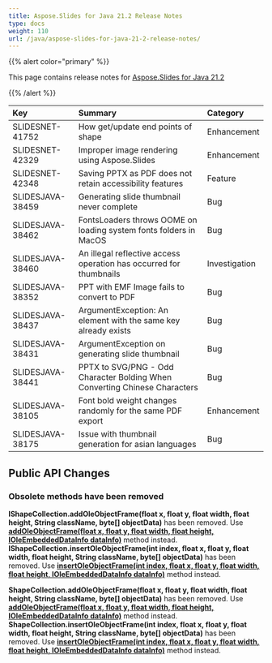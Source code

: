 ```yaml
---
title: Aspose.Slides for Java 21.2 Release Notes
type: docs
weight: 110
url: /java/aspose-slides-for-java-21-2-release-notes/
---
```


{{% alert color="primary" %}} 

This page contains release notes for [Aspose.Slides for Java 21.2](https://repository.aspose.com/repo/com/aspose/aspose-slides/21.2/)

{{% /alert %}} 

|**Key**|**Summary**|**Category**|
| :- | :- | :- |
|SLIDESNET-41752|How get/update end points of shape|Enhancement| 
|SLIDESNET-42329|Improper image rendering using Aspose.Slides|Enhancement| 
|SLIDESNET-42348|Saving PPTX as PDF does not retain accessibility features|Feature|
|SLIDESJAVA-38459|Generating slide thumbnail never complete|Bug| 
|SLIDESJAVA-38462|FontsLoaders throws OOME on loading system fonts folders in MacOS|Bug| 
|SLIDESJAVA-38460|An illegal reflective access operation has occurred for thumbnails|Investigation| 
|SLIDESJAVA-38352|PPT with EMF Image fails to convert to PDF|Bug| 
|SLIDESJAVA-38437|ArgumentException: An element with the same key already exists|Bug| 
|SLIDESJAVA-38431|ArgumentException on generating slide thumbnail|Bug| 
|SLIDESJAVA-38441|PPTX to SVG/PNG - Odd Character Bolding When Converting Chinese Characters|Bug| 
|SLIDESJAVA-38105|Font bold weight changes randomly for the same PDF export|Enhancement| 
|SLIDESJAVA-38175|Issue with thumbnail generation for asian languages|Bug| 


## **Public API Changes**

### **Obsolete methods have been removed** ###

**IShapeCollection.addOleObjectFrame(float x, float y, float width, float height, String className, byte[] objectData)** has been removed. Use [**addOleObjectFrame(float x, float y, float width, float height, IOleEmbeddedDataInfo dataInfo)**](https://apireference.aspose.com/slides/java/com.aspose.slides/IShapeCollection#addOleObjectFrame-float-float-float-float-com.aspose.slides.IOleEmbeddedDataInfo-) method instead.
**IShapeCollection.insertOleObjectFrame(int index, float x, float y, float width, float height, String className, byte[] objectData)** has been removed. Use [**insertOleObjectFrame(int index, float x, float y, float width, float height, IOleEmbeddedDataInfo dataInfo)**](https://apireference.aspose.com/slides/java/com.aspose.slides/IShapeCollection#insertOleObjectFrame-int-float-float-float-float-com.aspose.slides.IOleEmbeddedDataInfo-) method instead.

**ShapeCollection.addOleObjectFrame(float x, float y, float width, float height, String className, byte[] objectData)** has been removed. Use [**addOleObjectFrame(float x, float y, float width, float height, IOleEmbeddedDataInfo dataInfo)**](https://apireference.aspose.com/slides/java/com.aspose.slides/ShapeCollection#addOleObjectFrame-float-float-float-float-com.aspose.slides.IOleEmbeddedDataInfo-) method instead.
**ShapeCollection.insertOleObjectFrame(int index, float x, float y, float width, float height, String className, byte[] objectData)** has been removed. Use [**insertOleObjectFrame(int index, float x, float y, float width, float height, IOleEmbeddedDataInfo dataInfo)**](https://apireference.aspose.com/slides/java/com.aspose.slides/ShapeCollection#insertOleObjectFrame-int-float-float-float-float-com.aspose.slides.IOleEmbeddedDataInfo-) method instead.
